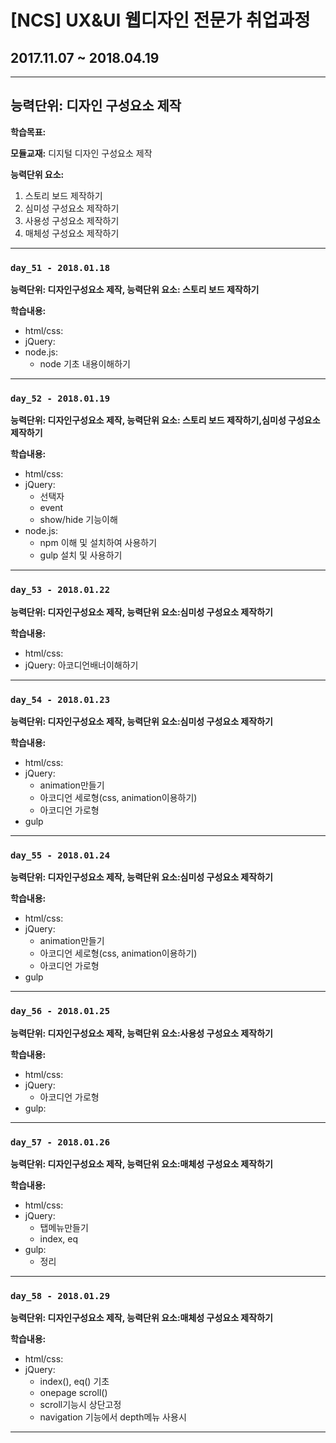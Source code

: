 # [NCS] UX&UI 웹디자인 전문가 취업과정
## 2017.11.07 ~ 2018.04.19

---

## 능력단위:  디자인 구성요소 제작

**학습목표:**



**모듈교재:** 디지털 디자인 구성요소 제작

**능력단위 요소:**

1. 스토리 보드 제작하기
2. 심미성 구성요소 제작하기
3. 사용성 구성요소 제작하기
4. 매체성 구성요소 제작하기

---
### `day_51 - 2018.01.18`

**능력단위: 디자인구성요소 제작, 능력단위 요소: 스토리 보드 제작하기**

**학습내용:**

- html/css:
- jQuery:
- node.js:
  - node 기초 내용이해하기

---

### `day_52 - 2018.01.19`

**능력단위:  디자인구성요소 제작, 능력단위 요소: 스토리 보드 제작하기,심미성 구성요소 제작하기**

**학습내용:**

- html/css:
- jQuery:
  - 선택자
  - event
  - show/hide 기능이해
- node.js:
  - npm 이해 및 설치하여 사용하기
  - gulp 설치 및 사용하기


---

### `day_53 - 2018.01.22`

**능력단위:  디자인구성요소 제작, 능력단위 요소:심미성 구성요소 제작하기**

**학습내용:**

- html/css:
- jQuery: 아코디언배너이해하기

---

### `day_54 - 2018.01.23`

**능력단위:  디자인구성요소 제작, 능력단위 요소:심미성 구성요소 제작하기**

**학습내용:**

- html/css:
- jQuery: 
  - animation만들기
  - 아코디언 세로형(css, animation이용하기)
  - 아코디언 가로형
- gulp


---

### `day_55 - 2018.01.24`

**능력단위:  디자인구성요소 제작, 능력단위 요소:심미성 구성요소 제작하기**

**학습내용:**

- html/css:
- jQuery: 
  - animation만들기
  - 아코디언 세로형(css, animation이용하기)
  - 아코디언 가로형
- gulp

---

### `day_56 - 2018.01.25`

**능력단위:  디자인구성요소 제작, 능력단위 요소:사용성 구성요소 제작하기**

**학습내용:**

- html/css:
- jQuery: 
  - 아코디언 가로형
- gulp:

---

### `day_57 - 2018.01.26`

**능력단위:  디자인구성요소 제작, 능력단위 요소:매체성 구성요소 제작하기**

**학습내용:**

- html/css:
- jQuery: 
  - 탭메뉴만들기
  - index, eq
- gulp:
  - 정리

---

### `day_58 - 2018.01.29`

**능력단위:  디자인구성요소 제작, 능력단위 요소:매체성 구성요소 제작하기**

**학습내용:**

- html/css:
- jQuery: 
  - index(), eq() 기초
  - onepage scroll()
  - scroll기능시 상단고정
  - navigation  기능에서 depth메뉴 사용시

---